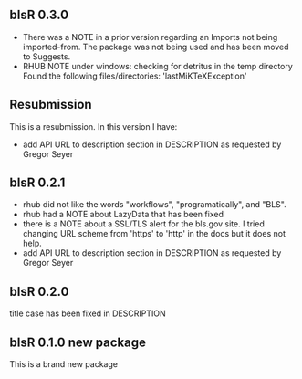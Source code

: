 ## blsR 0.3.0

 * There was a NOTE in a prior version regarding an Imports not being 
 imported-from. The package was not being used and has been moved to Suggests.
 * RHUB NOTE under windows: checking for detritus in the temp directory
   Found the following files/directories:
     'lastMiKTeXException'
     

## Resubmission
This is a resubmission. In this version I have:

  * add API URL to description section in DESCRIPTION as requested by Gregor Seyer

## blsR 0.2.1

  * rhub did not like the words "workflows", "programatically", and "BLS".
  * rhub had a NOTE about LazyData that has been fixed
  * there is a NOTE about a SSL/TLS alert for the bls.gov site. I tried changing
  URL scheme from 'https' to 'http' in the docs but it does not help. 
  * add API URL to description section in DESCRIPTION as requested by Gregor Seyer

## blsR 0.2.0 

title case has been fixed in DESCRIPTION

## blsR 0.1.0 new package

This is a brand new package
